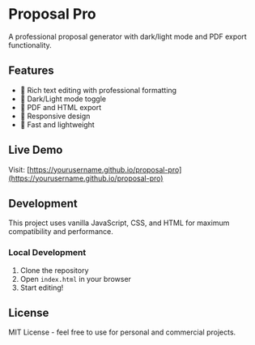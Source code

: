 # Proposal Pro

A professional proposal generator with dark/light mode and PDF export functionality.

## Features

- 📝 Rich text editing with professional formatting
- 🎨 Dark/Light mode toggle
- 📄 PDF and HTML export
- 📱 Responsive design
- 🚀 Fast and lightweight

## Live Demo

Visit: [https://yourusername.github.io/proposal-pro](https://yourusername.github.io/proposal-pro)

## Development

This project uses vanilla JavaScript, CSS, and HTML for maximum compatibility and performance.

### Local Development

1. Clone the repository
2. Open `index.html` in your browser
3. Start editing!

## License

MIT License - feel free to use for personal and commercial projects.
